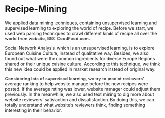 # Recipe-Mining

We applied data mining techniques, containing unsupervised learning and supervised learning to exploring the world of recipe. Before we start, we used web parsing techniques to crawl different kinds of recipe all over the world from website, BBC GoodFood.com.

Social Network Analysis, which is an unsupervised learning, is to explore European Cuisine Culture, instead of qualitative way. Besides, we also found out what were the common ingredients for diverse Europe Regions shared or their unique cuisine culture. According to this technique, we think this new idea could be applied in market research instead of original way.

Considering lots of supervised learning, we try to predict reviewers’ average ranking to help website manage before the new recipes were posted. If the average rating was lower, website manager could adjust them previously. In the meanwhile, we also used text mining to dig more about website reviewers’ satisfaction and dissatisfaction. By doing this, we can totally understand what website’s reviewers think, finding something interesting in their behavior.
